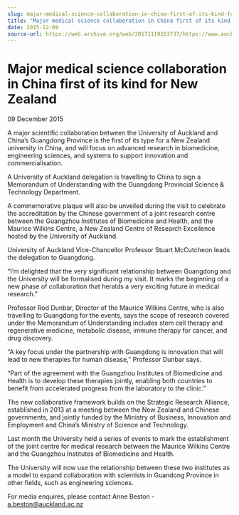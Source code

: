 ```yaml
---
slug: major-medical-science-collaboration-in-china-first-of-its-kind-for-new-zealand
title: "Major medical science collaboration in China first of its kind for New Zealand"
date: 2015-12-09
source-url: https://web.archive.org/web/20171119163737/https://www.auckland.ac.nz/en/about/news-events-and-notices/news/news-2015/12/major-medical-science-collaboration-in-china-first-of-its-kind.html
---
```

Major medical science collaboration in China first of its kind for New Zealand
==============================================================================

09 December 2015

A major scientific collaboration between the University of Auckland and China’s Guangdong Province is the first of its type for a New Zealand university in China, and will focus on advanced research in biomedicine, engineering sciences, and systems to support innovation and commercialisation.

A University of Auckland delegation is travelling to China to sign a Memorandum of Understanding with the Guangdong Provincial Science & Technology Department.

A commemorative plaque will also be unveiled during the visit to celebrate the accreditation by the Chinese government of a joint research centre between the Guangzhou Institutes of Biomedicine and Health, and the Maurice Wilkins Centre, a New Zealand Centre of Research Excellence hosted by the University of Auckland.

University of Auckland Vice-Chancellor Professor Stuart McCutcheon leads the delegation to Guangdong. 

“I’m delighted that the very significant relationship between Guangdong and the University will be formalised during my visit. It marks the beginning of a new phase of collaboration that heralds a very exciting future in medical research.”

Professor Rod Dunbar, Director of the Maurice Wilkins Centre, who is also travelling to Guangdong for the events, says the scope of research covered under the Memorandum of Understanding includes stem cell therapy and regenerative medicine, metabolic disease, immune therapy for cancer, and drug discovery. 

“A key focus under the partnership with Guangdong is innovation that will lead to new therapies for human disease,” Professor Dunbar says.

“Part of the agreement with the Guangzhou Institutes of Biomedicine and Health is to develop these therapies jointly, enabling both countries to benefit from accelerated progress from the laboratory to the clinic.”

The new collaborative framework builds on the Strategic Research Alliance, established in 2013 at a meeting between the New Zealand and Chinese governments, and jointly funded by the Ministry of Business, Innovation and Employment and China’s Ministry of Science and Technology.

Last month the University held a series of events to mark the establishment of the joint centre for medical research between the Maurice Wilkins Centre and the Guangzhou Institutes of Biomedicine and Health.

The University will now use the relationship between these two institutes as a model to expand collaboration with scientists in Guandong Province in other fields, such as engineering sciences.

For media enquires, please contact Anne Beston - [a.beston@auckland.ac.nz](mailto:a.beston@auckland.ac.nz)